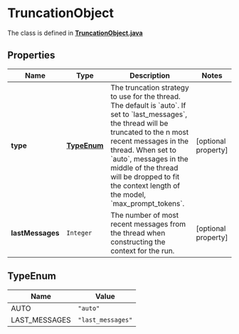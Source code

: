 

# TruncationObject

The class is defined in **[TruncationObject.java](../../src/main/java/org/openapitools/model/TruncationObject.java)**

## Properties

Name | Type | Description | Notes
------------ | ------------- | ------------- | -------------
**type** | [**TypeEnum**](#TypeEnum) | The truncation strategy to use for the thread. The default is &#x60;auto&#x60;. If set to &#x60;last_messages&#x60;, the thread will be truncated to the n most recent messages in the thread. When set to &#x60;auto&#x60;, messages in the middle of the thread will be dropped to fit the context length of the model, &#x60;max_prompt_tokens&#x60;. |  [optional property]
**lastMessages** | `Integer` | The number of most recent messages from the thread when constructing the context for the run. |  [optional property]

## TypeEnum

Name | Value
---- | -----
AUTO | `"auto"`
LAST_MESSAGES | `"last_messages"`



